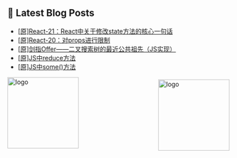 ## 📕 Latest Blog Posts

<!-- BLOG-POST-LIST:START -->
- [[原]React-21：React中关于修改state方法的核心一句话](https://blog.csdn.net/sinat_41696687/article/details/115360542)
- [[原]React-20：对props进行限制](https://blog.csdn.net/sinat_41696687/article/details/115356420)
- [[原]剑指Offer——二叉搜索树的最近公共祖先（JS实现）](https://blog.csdn.net/sinat_41696687/article/details/115350385)
- [[原]JS中reduce方法](https://blog.csdn.net/sinat_41696687/article/details/115327881)
- [[原]JS中some()方法](https://blog.csdn.net/sinat_41696687/article/details/115327696)
<!-- BLOG-POST-LIST:END -->
<img src="https://github-readme-stats.vercel.app/api?username=qq1120637483&show_icons=true" alt="logo" height="160" align="right" style="margin: 5px; margin-bottom: 20px;" />

<img src="https://github-profile-trophy.vercel.app/?username=qq1120637483&theme=flat&column=7" alt="logo" height="160" align="center" style="margin: auto; margin-bottom: 20px;" />


<!--
**qq1120637483/qq1120637483** is a ✨ _special_ ✨ repository because its `README.md` (this file) appears on your GitHub profile.

Here are some ideas to get you started:

- 🔭 I’m currently working on ...
- 🌱 I’m currently learning ...
- 👯 I’m looking to collaborate on ...
- 🤔 I’m looking for help with ...
- 💬 Ask me about ...
- 📫 How to reach me: ...
- 😄 Pronouns: ...
- ⚡ Fun fact: ...
-->
